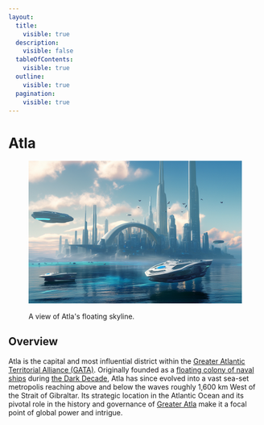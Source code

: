 ```yaml
---
layout:
  title:
    visible: true
  description:
    visible: false
  tableOfContents:
    visible: true
  outline:
    visible: true
  pagination:
    visible: true
---
```


# Atla

<figure><img src="../../../.gitbook/assets/atla-3553 (1).png" alt=""><figcaption><p>A view of Atla's floating skyline.</p></figcaption></figure>

## Overview

Atla is the capital and most influential district within the [Greater Atlantic Territorial Alliance (GATA)](../the-basics.md). Originally founded as a [floating colony of naval ships](../history/the-joint-atlantic-command-jac.md) during [the Dark Decade](../../history/the-dark-decade.md), Atla has since evolved into a vast sea-set metropolis reaching above and below the waves roughly 1,600 km West of the Strait of Gibraltar. Its strategic location in the Atlantic Ocean and its pivotal role in the history and governance of [Greater Atla](../politics/greater-atla.md) make it a focal point of global power and intrigue.


